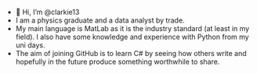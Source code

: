 - 👋 Hi, I’m @clarkie13
- I am a physics graduate and a data analyst by trade.
- My main language is MatLab as it is the industry standard (at least in my field). I also have some knowledge and experience with Python from my uni days.
- The aim of joining GitHub is to learn C# by seeing how others write and hopefully in the future produce something worthwhile to share.

<!---
clarkie13/clarkie13 is a ✨ special ✨ repository because its `README.md` (this file) appears on your GitHub profile.
You can click the Preview link to take a look at your changes.
--->

